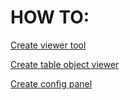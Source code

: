 # HOW TO: #

[Create viewer tool](Create_viewer_tool.md)

[Create table object viewer](Create_table_object_viewer.md)

[Create config panel](Create_Config_Panel.md)